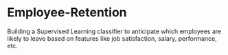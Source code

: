 # Employee-Retention
Building a Supervised Learning classifier to anticipate which employees are likely to leave based on features like job satisfaction, salary, performance, etc.
